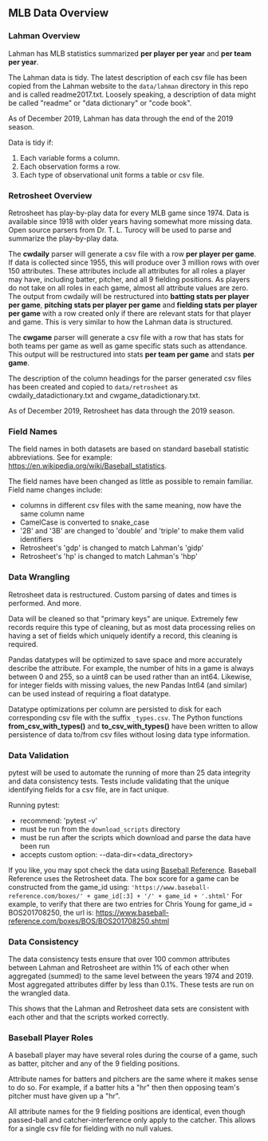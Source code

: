 ## MLB Data Overview

### Lahman Overview

Lahman has MLB statistics summarized **per player per year** and **per team per year**.

The Lahman data is tidy.  The latest description of each csv file has been copied from the Lahman website to the `data/lahman` directory in this repo and is called readme2017.txt.  Loosely speaking, a description of data might be called "readme" or "data dictionary" or "code book".

As of December 2019, Lahman has data through the end of the 2019 season.  

Data is tidy if:

1. Each variable forms a column.
2. Each observation forms a row.
3. Each type of observational unit forms a table or csv file.

### Retrosheet Overview

Retrosheet has play-by-play data for every MLB game since 1974.  Data is available since 1918 with older years having somewhat more missing data.  Open source parsers from Dr. T. L. Turocy will be used to parse and summarize the play-by-play data.

The **cwdaily** parser will generate a csv file with a row **per player per game**.  If data is collected since 1955, this will produce over 3 million rows with over 150 attributes.  These attributes include all attributes for all roles a player may have, including batter, pitcher, and all 9 fielding positions.  As players do not take on all roles in each game, almost all attribute values are zero.  The output from cwdaily will be restructured into **batting stats per player per game**, **pitching stats per player per game** and **fielding stats per player per game** with a row created only if there are relevant stats for that player and game.  This is very similar to how the Lahman data is structured.

The **cwgame** parser will generate a csv file with a row that has stats for both teams per game as well as game specific stats such as attendance.  This output will be restructured into stats **per team per game** and stats **per game**.

The description of the column headings for the parser generated csv files has been created and copied to `data/retrosheet` as cwdaily_datadictionary.txt and cwgame_datadictionary.txt.

As of December 2019, Retrosheet has data through the 2019 season.

### Field Names

The field names in both datasets are based on standard baseball statistic abbreviations.  See for example: https://en.wikipedia.org/wiki/Baseball_statistics.

The field names have been changed as little as possible to remain familiar.  Field name changes include:

* columns in different csv files with the same meaning, now have the same column name
* CamelCase is converted to snake_case
* '2B' and '3B' are changed to 'double' and 'triple' to make them valid identifiers
* Retrosheet's 'gdp' is changed to match Lahman's 'gidp'
* Retrosheet's 'hp' is changed to match Lahman's 'hbp' 

### Data Wrangling

Retrosheet data is restructured.  Custom parsing of dates and times is performed.  And more.

Data will be cleaned so that "primary keys" are unique.  Extremely few records require this type of cleaning, but as most data processing relies on having a set of fields which uniquely identify a record, this cleaning is required.

Pandas datatypes will be optimized to save space and more accurately describe the attribute.  For example, the number of hits in a game is always between 0 and 255, so a uint8 can be used rather than an int64.  Likewise, for integer fields with missing values, the new Pandas Int64 (and similar) can be used instead of requiring a float datatype.

Datatype optimizations per column are persisted to disk for each corresponding csv file with the suffix `_types.csv`.  The Python functions **from_csv_with_types()** and **to_csv_with_types()** have been written to  allow persistence of data to/from csv files without losing data type information.

### Data Validation

pytest will be used to automate the running of more than 25 data integrity and data consistency tests.  Tests include validating that the unique identifying fields for a csv file, are in fact unique.

Running pytest:

* recommend: 'pytest -v'
* must be run from the `download_scripts` directory
* must be run after the scripts which download and parse the data have been run
* accepts custom option: --data-dir=<data_directory>

If you like, you may spot check the data using [Baseball Reference](https://www.baseball-reference.com/).  Baseball Reference uses the Retrosheet data.  The box score for a game can be constructed from the game_id using: `'https://www.baseball-reference.com/boxes/' + game_id[:3] + '/' + game_id + '.shtml'` For example, to verify that there are two entries for Chris Young for game_id = BOS201708250, the url is: https://www.baseball-reference.com/boxes/BOS/BOS201708250.shtml

### Data Consistency

The data consistency tests ensure that over 100 common attributes between Lahman and Retrosheet are within 1% of each other when aggregated (summed) to the same level between the years 1974 and 2019.  Most aggregated attributes differ by less than 0.1%.  These tests are run on the wrangled data.

This shows that the Lahman and Retrosheet data sets are consistent with each other and that the scripts worked correctly.

### Baseball Player Roles

A baseball player may have several roles during the course of a game, such as batter, pitcher and any of the 9 fielding positions.

Attribute names for batters and pitchers are the same where it makes sense to do so.  For example, if a batter hits a "hr" then then opposing team's pitcher must have given up a "hr".

All attribute names for the 9 fielding positions are identical, even though passed-ball and catcher-interference only apply to the catcher.  This allows for a single csv file for fielding with no null values.
